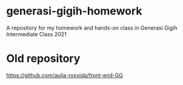 # generasi-gigih-homework
A repository for my homework and hands-on class in Generasi Gigih Intermediate Class 2021

# Old repository 
https://github.com/aulia-rosyida/front-end-GG
